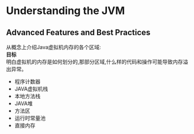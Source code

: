 # Understanding the JVM
## Advanced Features and Best Practices

从概念上介绍Java虚拟机内存的各个区域:<br/>
**目标** <br/>
明白虚拟机的内存是如何划分的,那部分区域,什么样的代码和操作可能导致内存溢出异常。
- 程序计数器
- JAVA虚拟机栈
- 本地方法栈
- JAVA堆
- 方法区
- 运行时常量池
- 直接内存 
